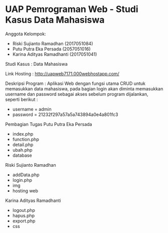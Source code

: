 # UAP Pemrograman Web - Studi Kasus Data Mahasiswa
Anggota Kelompok:
* Riski Sujianto Ramadhan     (2017051084)
* Putu Putra Eka Persada      (2057051016)
* Karina Adityas Ramadhanti   (2017051041)

Studi Kasus : Data Mahasiswa

Link Hosting : http://uapweb7171.000webhostapp.com/

Deskripsi Program : Aplikasi Web dengan fungsi utama CRUD untuk memasukkan data mahasiswa, pada bagian login akan diminta memasukkan username dan password sebagai akses sebelum program dijalankan, seperti berikut :
* username = admin
* password = 
21232f297a57a5a743894a0e4a801fc3

Pembagian Tugas
Putu Putra Eka Persada
* index.php
* function.php
* detail.php
* ubah.php
* database

Riski Sujianto Ramadhan
* addData.php
* login.php
* img
* hosting web

Karina Adityas Ramadhanti
* logout.php
* hapus.php
* export.php
* css

